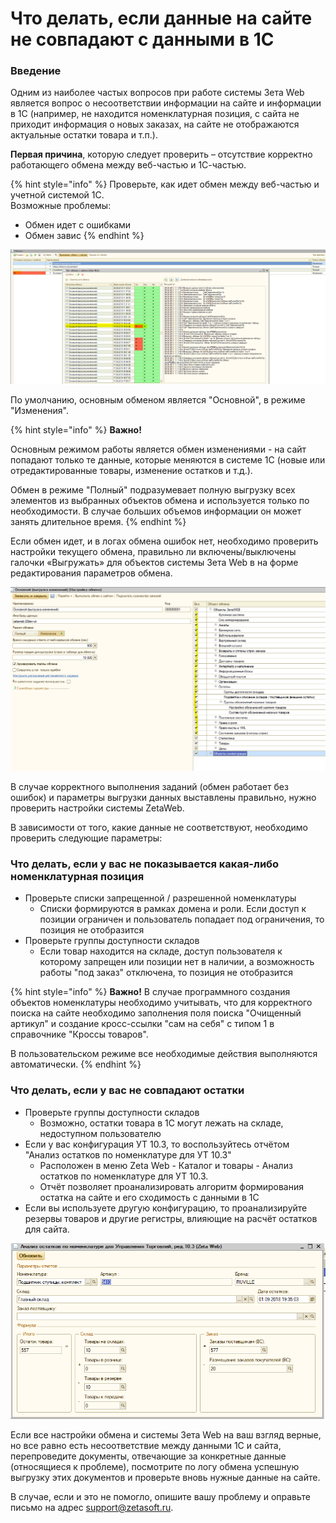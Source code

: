 # Что делать, если данные на сайте не совпадают с данными в 1С

### Введение

Одним из наиболее частых вопросов при работе системы Зета Web является вопрос о несоответствии информации на сайте и информации в 1С \(например, не находится номенклатурная позиция, с сайта не приходит информация о новых заказах, на сайте не отображаются актуальные остатки товара и т.п.\). 

**Первая причина**, которую следует проверить – отсутствие корректно работающего обмена между веб-частью и 1С-частью.

{% hint style="info" %}
Проверьте, как идет обмен между веб-частью и учетной системой 1С.  
Возможные проблемы:

* Обмен идет с ошибками
* Обмен завис
{% endhint %}

![&#x41C;&#x435;&#x43D;&#x44E; Zeta Web - &#x41D;&#x430;&#x441;&#x442;&#x440;&#x43E;&#x439;&#x43A;&#x438; &#x438; &#x430;&#x434;&#x43C;&#x438;&#x43D;&#x438;&#x441;&#x442;&#x440;&#x438;&#x440;&#x43E;&#x432;&#x430;&#x43D;&#x438;&#x435; - &#x41E;&#x431;&#x43C;&#x435;&#x43D; &#x441; &#x441;&#x430;&#x439;&#x442;&#x43E;&#x43C; - &#x41E;&#x431;&#x43C;&#x435;&#x43D;&#x44B;.](../.gitbook/assets/image%20%28136%29.png)

По умолчанию, основным обменом является "Основной", в режиме "Изменения". 

{% hint style="info" %}
**Важно!**

Основным режимом работы является обмен изменениями - на сайт попадают только те данные, которые меняются в системе 1С \(новые или отредактированные товары, изменение остатков и т.д.\). 

Обмен в режиме "Полный" подразумевает полную выгрузку всех элементов из выбранных объектов обмена и используется только по необходимости. В случае больших объемов информации он может занять длительное время.
{% endhint %}

Если обмен идет, и в логах обмена ошибок нет, необходимо проверить настройки текущего обмена, правильно ли включены/выключены галочки «Выгружать» для объектов системы Зета Web в на форме редактирования параметров обмена.

![](../.gitbook/assets/image%20%2880%29.png)

В случае корректного выполнения заданий \(обмен работает без ошибок\) и параметры выгрузки данных выставлены правильно, нужно проверить настройки системы ZetaWeb.

В зависимости от того, какие данные не соответствуют, необходимо проверить следующие параметры: 

### Что делать, если у вас не показывается какая-либо номенклатурная позиция

* Проверьте списки запрещенной / разрешенной номенклатуры
  * Списки формируются в рамках домена и роли. Если доступ к позиции ограничен и пользователь попадает под ограничения, то позиция не отобразится
* Проверьте группы доступности складов
  * Если товар находится на складе, доступ пользователя к которому запрещен или позиции нет в наличии, а возможность работы "под заказ" отключена, то позиция не отобразится

{% hint style="info" %}
**Важно!** В случае программного создания объектов номенклатуры необходимо учитывать, что для корректного поиска на сайте необходимо заполнения поля поиска "Очищенный артикул" и создание кросс-ссылки "сам на себя" с типом 1 в справочнике "Кроссы товаров". 

В пользовательском режиме все необходимые действия выполняются автоматически.
{% endhint %}

### Что делать, если у вас не совпадают остатки

* Проверьте группы доступности складов
  * Возможно, остатки товара в 1С могут лежать на складе, недоступном пользователю
* Если у вас конфигурация УТ 10.3, то воспользуйтесь отчётом "Анализ остатков по номенклатуре для УТ 10.3"
  * Расположен в меню Zeta Web - Каталог и товары - Анализ остатков по номенклатуре для УТ 10.3.
  * Отчёт позволяет проанализировать алгоритм формирования остатка на сайте и его сходимость с данными в 1С
* Если вы используете другую конфигурацию, то проанализируйте резервы товаров и другие регистры, влияющие на расчёт остатков для сайта.

![&#x41F;&#x440;&#x438;&#x43C;&#x435;&#x440; &#x430;&#x43D;&#x430;&#x43B;&#x438;&#x437;&#x430; &#x43F;&#x43E;&#x437;&#x438;&#x446;&#x438;&#x438; &#x438; &#x440;&#x430;&#x441;&#x447;&#x451;&#x442; &#x43E;&#x441;&#x442;&#x430;&#x442;&#x43A;&#x43E;&#x432;](../.gitbook/assets/image%20%28109%29.png)

Если все настройки обмена и системы Зета Web на ваш взгляд верные, но все равно есть несоответствие между данными 1С и сайта, перепроведите документы, отвечающие за конкретные данные \(относящиеся к проблеме\), посмотрите по логу обмена успешную выгрузку этих документов и проверьте вновь нужные данные на сайте.

В случае, если и это не помогло, опишите вашу проблему и оправьте письмо на адрес support@zetasoft.ru.

